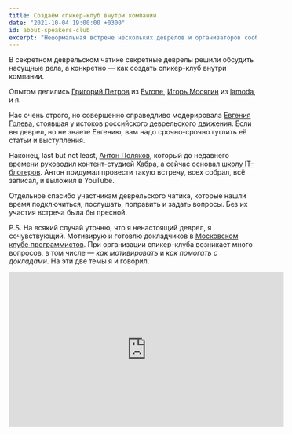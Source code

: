 ```yaml
---
title: Создаём спикер-клуб внутри компании
date: "2021-10-04 19:00:00 +0300"
id: about-speakers-club
excerpt: "Неформальная встрече нескольких деврелов и организаторов сообществ."
---
```


В секретном деврельском чатике секретные деврелы решили обсудить насущные дела, а конкретно — как создать спикер-клуб внутри компании.

Опытом делились [Григорий Петров](https://vk.com/grigoryvp) из [Evrone](https://evrone.ru/),
[Игорь Мосягин](https://mosyag.in/) из [lamoda](https://www.lamoda.ru/), и я.

Нас очень строго, но совершенно справедливо модерировала [Евгения Голева](https://www.facebook.com/golevajane), стоявшая у истоков российского деврельского движения. Если вы деврел, но не знаете Евгению, вам надо срочно-срочно гуглить её статьи и выступления.

Наконец, last but not least, [Антон Поляков](http://it-content.pro/author/anton-polyakov/), который до недавнего времени руководил контент-студией [Хабра](https://habr.com/), а сейчас основал [школу IT-блогеров](http://it-content.pro/). Антон придумал провести такую встречу, всех собрал, всё записал, и выложил в YouTube.

Отдельное спасибо участникам деврельского чатика, которые нашли время подключиться, послушать, поправить и задать вопросы. Без их участия встреча была бы пресной.

P.S. На всякий случай уточню, что я ненастоящий деврел, я сочувствующий. Мотивирую и готовлю докладчиков в [Московском клубе программистов](https://prog.msk.ru). При организации спикер-клуба возникает много вопросов, в том числе — _как мотивировать_ и _как помогать с докладами_. На эти две темы я и говорил.

<div class="video">
    <iframe width="560" height="315" src="https://www.youtube.com/embed/czfcXIpqZzY" title="YouTube video player" frameborder="0" allow="accelerometer; autoplay; clipboard-write; encrypted-media; gyroscope; picture-in-picture" allowfullscreen></iframe>
</div>
